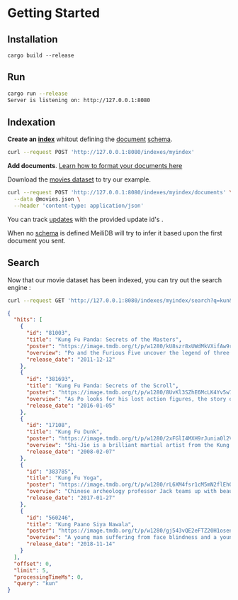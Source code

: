 # Getting Started
## Installation 

```
cargo build --release
```

## Run 
```bash
cargo run --release
Server is listening on: http://127.0.0.1:8080
```

## Indexation

**Create an [index](#index_doc)** whitout defining the [document](#link_to_documents_doc) [schema](#link_to_schema_doc).
```bash
curl --request POST 'http://127.0.0.1:8080/indexes/myindex'
```

**Add documents**. [Learn how to format your documents here](#link)

Download the [movies dataset](#lien_vers_movie_dataset) to try our example.

```bash
curl --request POST 'http://127.0.0.1:8080/indexes/myindex/documents' \
  --data @movies.json \
  --header 'content-type: application/json'
```

You can track [updates](#link) with the provided update id's .

When no [schema](#link_to_schema_doc) is defined MeiliDB will try to infer it based upon the first document you sent.

## Search 
Now that our movie dataset has been indexed, you can try out the search engine :
```bash
curl --request GET 'http://127.0.0.1:8080/indexes/myindex/search?q=kun&limit=5'
```

```json
{
  "hits": [
    {
      "id": "81003",
      "title": "Kung Fu Panda: Secrets of the Masters",
      "poster": "https://image.tmdb.org/t/p/w1280/kU8szr8xUWdMkVXifAw9r5tsuOT.jpg",
      "overview": "Po and the Furious Five uncover the legend of three of kung fu's greatest heroes: Master Thundering Rhino, Master Storming Ox, and Master Croc.",
      "release_date": "2011-12-12"
    },
    {
      "id": "381693",
      "title": "Kung Fu Panda: Secrets of the Scroll",
      "poster": "https://image.tmdb.org/t/p/w1280/8UvKl3SZhE6McLK4Yv5w7fRIg9Y.jpg",
      "overview": "As Po looks for his lost action figures, the story of how the panda inadvertently helped create the Furious Five is told.",
      "release_date": "2016-01-05"
    },
    {
      "id": "17108",
      "title": "Kung Fu Dunk",
      "poster": "https://image.tmdb.org/t/p/w1280/2xFGlI4MXH9rJunia0l2VmK3Mw1.jpg",
      "overview": "Shi-Jie is a brilliant martial artist from the Kung Fu School. One day, he encounters a group of youths playing basketball and shows off how easy it is for him, with his martial arts training, to do a Slam Dunk. Watching him was Chen-Li, a shrewd businessman, who recruits him to play varsity basketball at the local university.",
      "release_date": "2008-02-07"
    },
    {
      "id": "383785",
      "title": "Kung Fu Yoga",
      "poster": "https://image.tmdb.org/t/p/w1280/rL6XM4fsr1cM5mN2flEhQ8jQter.jpg",
      "overview": "Chinese archeology professor Jack teams up with beautiful Indian professor Ashmita and assistant Kyra to locate lost Magadha treasure. In a Tibetan ice cave, they find the remains of the royal army that had vanished together with the treasure, only to be ambushed by Randall, the descendent of a rebel army leader. When they free themselves, their next stop is Dubai where a diamond from the ice cave is to be auctioned. After a series of double-crosses and revelations about their past, Jack and his team travel to a mountain temple in India, using the diamond as a key to unlock the real treasure.",
      "release_date": "2017-01-27"
    },
    {
      "id": "560246",
      "title": "Kung Paano Siya Nawala",
      "poster": "https://image.tmdb.org/t/p/w1280/gj543vQE2eFTZ20H1osenT3308S.jpg",
      "overview": "A young man suffering from face blindness and a young woman with a troubled past fall in love.",
      "release_date": "2018-11-14"
    }
  ],
  "offset": 0,
  "limit": 5,
  "processingTimeMs": 0,
  "query": "kun"
}

```
